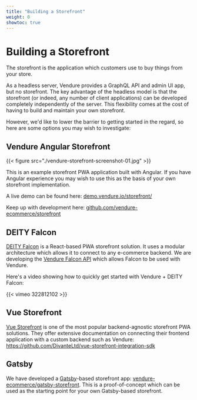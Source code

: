 ```yaml
---
title: "Building a Storefront"
weight: 0
showtoc: true
---
```


# Building a Storefront

The storefront is the application which customers use to buy things from your store.

As a headless server, Vendure provides a GraphQL API and admin UI app, but no storefront. The key advantage of the headless model is that the storefront (or indeed, any number of client applications) can be developed completely independently of the server. This flexibility comes at the cost of having to build and maintain your own storefront.

However, we'd like to lower the barrier to getting started in the regard, so here are some options you may wish to investigate:

## Vendure Angular Storefront

{{< figure src="./vendure-storefront-screenshot-01.jpg" >}}

This is an example storefront PWA application built with Angular. If you have Angular experience you may wish to use this as the basis of your own storefront implementation.

A live demo can be found here: [demo.vendure.io/storefront/](https://demo.vendure.io/storefront/)

Keep up with development here: [github.com/vendure-ecommerce/storefront](https://github.com/vendure-ecommerce/storefront)

## DEITY Falcon

[DEITY Falcon](https://falcon.deity.io/docs/getting-started/intro) is a React-based PWA storefront solution. It uses a modular architecture which allows it to connect to any e-commerce backend. We are developing the [Vendure Falcon API](https://www.npmjs.com/package/@vendure/falcon-vendure-api) which allows Falcon to be used with Vendure.

Here's a video showing how to quickly get started with Vendure + DEITY Falcon: 

{{< vimeo 322812102 >}}

## Vue Storefront

[Vue Storefront](https://www.vuestorefront.io/) is one of the most popular backend-agnostic storefront PWA solutions. They offer extensive documentation on connecting their frontend application with a custom backend such as Vendure: https://github.com/DivanteLtd/vue-storefront-integration-sdk

## Gatsby

We have developed a [Gatsby](https://www.gatsbyjs.org/)-based storefront app: [vendure-ecommerce/gatsby-storefront](https://github.com/vendure-ecommerce/gatsby-storefront). This is a proof-of-concept which can be used as the starting point for your own Gatsby-based storefront.
